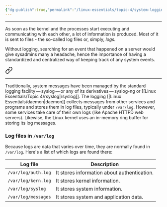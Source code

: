 ```yaml
---
{"dg-publish":true,"permalink":"/linux-essentials/topic-4/system-logging-and-system-messaging/"}
---
```


---
As soon as the kernel and the processes start executing and communicating with each other, a lot of information is produced. Most of it is sent to files - the so-called log files or, simply, _logs._

Without logging, searching for an event that happened on a server would give sysadmins many a headache, hence the importance of having a standardized and centralized way of keeping track of any system events.


<div class="transclusion internal-embed is-loaded"><a class="markdown-embed-link" href="/linux-essentials/topic-4/logging-with-the-syslog-daemon/" aria-label="Open link"><svg xmlns="http://www.w3.org/2000/svg" width="24" height="24" viewBox="0 0 24 24" fill="none" stroke="currentColor" stroke-width="2" stroke-linecap="round" stroke-linejoin="round" class="svg-icon lucide-link"><path d="M10 13a5 5 0 0 0 7.54.54l3-3a5 5 0 0 0-7.07-7.07l-1.72 1.71"></path><path d="M14 11a5 5 0 0 0-7.54-.54l-3 3a5 5 0 0 0 7.07 7.07l1.71-1.71"></path></svg></a><div class="markdown-embed">




---
Traditionally, system messages have been managed by the standard logging facility — syslog — or any of its derivatives — syslog-ng or [[Linux Essentials/Topic 4/rsyslog\|rsyslog]]. The logging [[Linux Essentials/daemon\|daemon]] collects messages from other services and programs and stores them in log files, typically under `/var/log`. However, some services take care of their own logs (like Apache HTTPD web servers). Likewise, the Linux kernel uses an in-memory ring buffer for storing its log messages.

### Log files in `/var/log`

Because logs are data that varies over time, they are normally found in `/var/log`. Here's a list of which logs are found there:

| Log file            | Description                                 |
| ------------------- | ------------------------------------------- |
| `/var/log/auth.log` | It stores information about authentication. |
| `/var/log/kern.log` | It stores kernel information.               |
| `/var/log/syslog`   | It stores system information.               |
| `/var/log/messages` | It stores system and application data.      |


</div></div>

